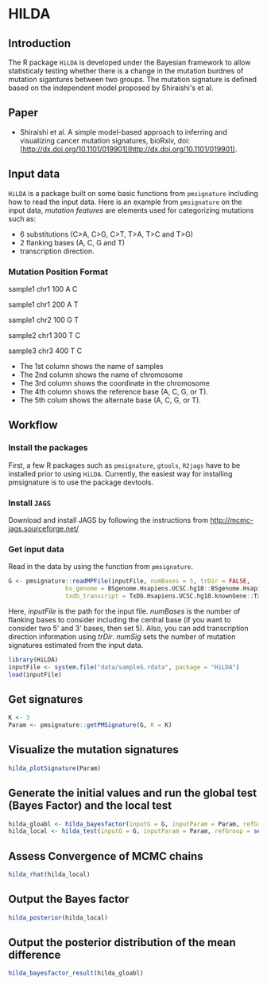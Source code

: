 # HILDA


## Introduction

The R package `HiLDA` is developed under the Bayesian framework to allow statisticaly testing whether there is a change in the mutation burdnes of mutation sigantures between two groups. The mutation signature is defined based on the independent model proposed by Shiraishi's et al. 

## Paper

- Shiraishi et al. A simple model-based approach to inferring and visualizing cancer mutation signatures, bioRxiv, doi: [http://dx.doi.org/10.1101/019901](http://dx.doi.org/10.1101/019901).

## Input data

`HiLDA` is a package built on some basic functions from `pmsignature` including how to read the input data. Here is an example from `pmsignature` on the input data, *mutation features* are elements used for categorizing mutations such as: 
  
* 6 substitutions (C>A, C>G, C>T, T>A, T>C and T>G)
* 2 flanking bases (A, C, G and T)
* transcription direction.

### Mutation Position Format

sample1 chr1  100	A	C	

sample1	chr1	200	A	T	

sample1	chr2	100	G	T	

sample2	chr1	300	T	C	

sample3	chr3	400	T	C	
  
* The 1st column shows the name of samples 
* The 2nd column shows the name of chromosome 
* The 3rd column shows the coordinate in the chromosome
* The 4th column shows the reference base (A, C, G, or T).
* The 5th colum shows the alternate base (A, C, G, or T).


## Workflow 
### Install the packages
First, a few R packages such as `pmsignature`, `gtools`, `R2jags` have to be installed prior to using `HiLDA`. Currently, the easiest way for installing pmsignature is to use the package devtools. 

### Install `JAGS`
Download and install JAGS by following the instructions from http://mcmc-jags.sourceforge.net/

### Get input data
Read in the data by using the function from `pmsignature`. 

```r
G <- pmsignature::readMPFile(inputFile, numBases = 5, trDir = FALSE, 
                bs_genome = BSgenome.Hsapiens.UCSC.hg18::BSgenome.Hsapiens.UCSC.hg18,
                txdb_transcript = TxDb.Hsapiens.UCSC.hg18.knownGene::TxDb.Hsapiens.UCSC.hg18.knownGene)
```

Here, *inputFile* is the path for the input file. *numBases* is the number of flanking bases to consider including the central base (if you want to consider two 5' and 3' bases, then set 5). Also, you can add transcription direction information using *trDir*. *numSig* sets the number of mutation signatures estimated from the input data.  

```r
library(HiLDA)
inputFile <- system.file("data/sampleG.rdata", package = "HiLDA")
load(inputFile)
```

## Get signatures

```r
K <- 3
Param <- pmsignature::getPMSignature(G, K = K)
```

## Visualize the mutation signatures 

```r
hilda_plotSignature(Param)
```

## Generate the initial values and run the global test (Bayes Factor) and the local test 
```r
hilda_gloabl <- hilda_bayesfactor(inputG = G, inputParam = Param, refGroup = seq(1,20,2), n.iter = 2000)
hilda_local <- hilda_test(inputG = G, inputParam = Param, refGroup = seq(1,20,2), n.iter = 2000)
```

## Assess Convergence of MCMC chains
```r
hilda_rhat(hilda_local)
```

## Output the Bayes factor
```r
hilda_posterior(hilda_local)
```

## Output the posterior distribution of the mean difference
```r
hilda_bayesfactor_result(hilda_gloabl)
```




